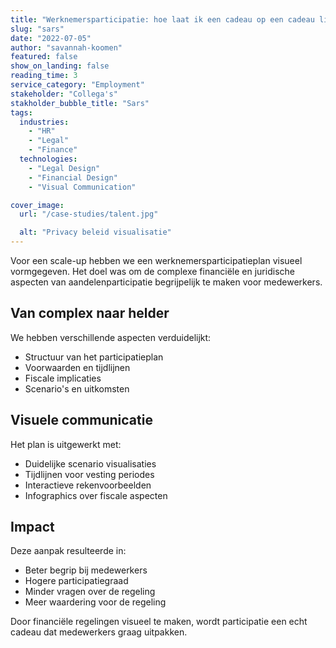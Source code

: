 ```yaml
---
title: "Werknemersparticipatie: hoe laat ik een cadeau op een cadeau lijken?"
slug: "sars"
date: "2022-07-05"
author: "savannah-koomen"
featured: false
show_on_landing: false
reading_time: 3
service_category: "Employment"
stakeholder: "Collega's"
stakholder_bubble_title: "Sars"
tags:
  industries:
    - "HR"
    - "Legal"
    - "Finance"
  technologies:
    - "Legal Design"
    - "Financial Design"
    - "Visual Communication"

cover_image:
  url: "/case-studies/talent.jpg"

  alt: "Privacy beleid visualisatie"
---
```


Voor een scale-up hebben we een werknemersparticipatieplan visueel vormgegeven. Het doel was om de complexe financiële en juridische aspecten van aandelenparticipatie begrijpelijk te maken voor medewerkers.

## Van complex naar helder

We hebben verschillende aspecten verduidelijkt:

- Structuur van het participatieplan
- Voorwaarden en tijdlijnen
- Fiscale implicaties
- Scenario's en uitkomsten

## Visuele communicatie

Het plan is uitgewerkt met:

- Duidelijke scenario visualisaties
- Tijdlijnen voor vesting periodes
- Interactieve rekenvoorbeelden
- Infographics over fiscale aspecten

## Impact

Deze aanpak resulteerde in:

- Beter begrip bij medewerkers
- Hogere participatiegraad
- Minder vragen over de regeling
- Meer waardering voor de regeling

Door financiële regelingen visueel te maken, wordt participatie een echt cadeau dat medewerkers graag uitpakken.
